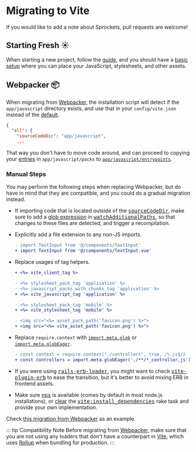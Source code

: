 [tag helpers]: /guide/rails.html#tag-helpers-%F0%9F%8F%B7
[discussions]: https://github.com/ElMassimo/vite_ruby/discussions
[rails]: https://rubyonrails.org/
[webpacker]: https://github.com/rails/webpacker
[vite rails]: https://github.com/ElMassimo/vite_ruby
[vite]: https://vitejs.dev/
[rollup]: https://rollupjs.org/guide/en/
[entrypoints]: /guide/development.html#entrypoints-⤵%EF%B8%8F
[guide]: /guide/
[configuration reference]: /config/
[sourceCodeDir]: /config/#sourcecodedir
[entrypointsDir]: /config/#entrypointsdir
[watchAdditionalPaths]: /config/#watchadditionalpaths
[glob]: https://vitejs.dev/guide/features.html#glob-import
[clear rake]: https://www.rubydoc.info/gems/rake/Rake%2FTask:clear
[vite:install_dependencies]: https://github.com/ElMassimo/vite_ruby/blob/main/vite_ruby/lib/tasks/vite.rake#L32-L35
[npx]: https://docs.npmjs.com/cli/v7/commands/npx
[vite-plugin-erb]: https://github.com/ElMassimo/vite-plugin-erb
[rails-erb-loader]: https://github.com/usabilityhub/rails-erb-loader

# Migrating to Vite

If you would like to add a note about Sprockets, pull requests are welcome!

## Starting Fresh ☀️

When starting a new project, follow the [guide], and you should have a [basic setup][sourceCodeDir]
where you can place your JavaScript, stylesheets, and other assets.

## Webpacker 📦

When migrating from [Webpacker], the installation script will detect if the
`app/javascript` directory exists, and use that in your `config/vite.json`
instead of the [default][sourceCodeDir].

```json
{
  "all": {
    "sourceCodeDir": "app/javascript",
    ...
```

That way you don't have to move code around, and can proceed to copying your
[entries][entrypoints] in `app/javascript/packs` to [`app/javascript/entrypoints`][entrypointsDir].

### Manual Steps

You may perform the following steps when replacing Webpacker, but do have in
mind that they are compatible, and you could do a gradual migration instead.

- If importing code that is located outside of the <kbd>[sourceCodeDir]</kbd>, make sure to add a [glob expression](https://github.com/ElMassimo/vite_ruby/blob/main/vite_ruby/lib/vite_ruby/builder.rb#L97) in <kbd>[watchAdditionalPaths]</kbd>, so that changes to these files are detected, and trigger a recompilation. 

- Explicitly add a file extension to any non-JS imports.

  ```diff
  - import TextInput from '@/components/TextInput'
  + import TextInput from '@/components/TextInput.vue'
  ```

- Replace usages of tag helpers.

  ```diff
  + <%= vite_client_tag %>

  - <%= stylesheet_pack_tag 'application' %>
  - <%= javascript_packs_with_chunks_tag 'application' %>
  + <%= vite_javascript_tag 'application' %>

  - <%= stylesheet_pack_tag 'mobile' %>
  + <%= vite_stylesheet_tag 'mobile' %>

  - <img src="<%= asset_pack_path('favicon.png') %>">
  + <img src="<%= vite_asset_path('favicon.png') %>">
  ```

- Replace `require.context` with [`import.meta.glob`][glob] or [`import.meta.globEager`][glob].

  ```diff
  - const context = require.context("./controllers", true, /\.js$/)
  + const controllers = import.meta.globEager('./**/*_controller.js')
  ```

- If you were using <kbd>[rails-erb-loader]</kbd>, you might want to check <kbd>[vite-plugin-erb]</kbd> to ease the transition, but it's better to avoid mixing ERB in frontend assets.

- Make sure <kbd>[npx]</kbd> is available (comes by default in most node.js installations), or [clear][clear rake] the <kbd>[vite:install_dependencies]</kbd> rake task and provide your own implementation.

Check [this migration from Webpacker](https://github.com/ElMassimo/pingcrm-vite/pull/1) as an example.

::: tip Compatibility Note
Before migrating from [Webpacker], make sure that you are not using any loaders
that don't have a counterpart in [Vite], which uses [Rollup] when bundling for production.
:::

